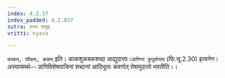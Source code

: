 ```yaml
---
index: 4.2.37
index_padded: 4.2.037
sutra: तस्य समूहः
vritti: nyasa

---
```

`काकम्, शौकम्, बाकम्` इति। काकशुकबकशब्दा आद्युदात्ताः।`प्राणिनां कुपूर्वाणाम्` (फि.सू.2.30) इत्यनेन। अस्यायमर्थः-- प्राणिविशेषवाचिनां शब्दानां आदिभूताः कवर्गात् तेषामुदात्तो भवतीति।।